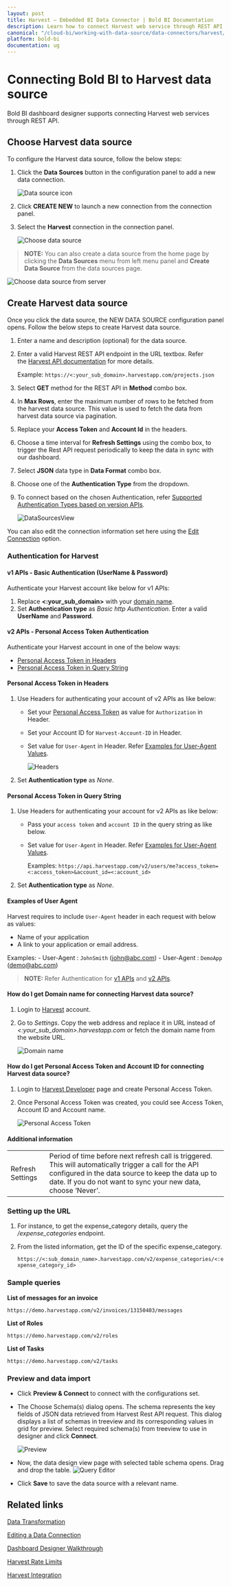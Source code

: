 ```yaml
---
layout: post
title: Harvest – Embedded BI Data Connector | Bold BI Documentation
description: Learn how to connect Harvest web service through REST API endpoint with Bold BI Embedded and create a data source.
canonical: "/cloud-bi/working-with-data-source/data-connectors/harvest/"
platform: bold-bi
documentation: ug
---
```


# Connecting Bold BI to Harvest data source
Bold BI dashboard designer supports connecting Harvest web services through REST API. 

## Choose Harvest data source
To configure the Harvest data source, follow the below steps:
1. Click the **Data Sources** button in the configuration panel to add a new data connection.

   ![Data source icon](/static/assets/embedded/working-with-datasource/data-connectors/images/common/DataSourcesIcon.png)

2. Click **CREATE NEW** to launch a new connection from the connection panel.
3. Select the **Harvest** connection in the connection panel.

   ![Choose data source](/static/assets/embedded/working-with-datasource/data-connectors/images/Harvest/ChooseDS.png)

> **NOTE:**  You can also create a data source from the home page by clicking the **Data Sources** menu from left menu panel and **Create Data Source** from the data sources page.

   ![Choose data source from server](/static/assets/embedded/working-with-datasource/data-connectors/images/Harvest/ChooseDS_Server.png)


## Create Harvest data source
Once you click the data source, the NEW DATA SOURCE configuration panel opens. Follow the below steps to create Harvest data source.
1. Enter a name and description (optional) for the data source.
2. Enter a valid Harvest REST API endpoint in the URL textbox. Refer the [Harvest API documentation](https://help.getharvest.com/api-v2/) for more details.

    Example: `https://<:your_sub_domain>.harvestapp.com/projects.json` 

3. Select **GET** method for the REST API in **Method** combo box.
4. In **Max Rows**, enter the maximum number of rows to be fetched from the harvest data source. This value is used to fetch the data from harvest data source via pagination.
5. Replace your **Access Token** and **Account Id** in the headers.
6. Choose a time interval for **Refresh Settings** using the combo box, to trigger the Rest API request periodically to keep the data in sync with our dashboard.  
7. Select **JSON** data type in **Data Format** combo box.
8. Choose one of the **Authentication Type** from the dropdown.
9. To connect based on the chosen Authentication, refer [Supported Authentication Types based on version APIs](/cloud-bi/working-with-data-source/data-connectors/harvest/#authentication-for-harvest).

    ![DataSourcesView](/static/assets/embedded/working-with-datasource/data-connectors/images/Harvest/DataSourcesView.png)
	
You can also edit the connection information set here using the [Edit Connection](/embedded-bi/working-with-data-source/editing-a-data-connection/) option.

### Authentication for Harvest 

#### v1 APIs - Basic Authentication (UserName & Password)
Authenticate your Harvest account like below for v1 APIs:
1. Replace **&lt;:your_sub_domain&gt;** with your [domain name](/embedded-bi/working-with-data-source/data-connectors/harvest/#how-do-i-get-domain-name-for-connecting-harvest-data-source?).
2. Set **Authentication type** as *Basic http Authentication*. Enter a valid **UserName** and **Password**.

#### v2 APIs - Personal Access Token Authentication
Authenticate your Harvest account in one of the below ways:
   - [Personal Access Token in Headers](/embedded-bi/working-with-data-source/data-connectors/harvest/#personal-access-token-in-headers)
   - [Personal Access Token in Query String](/embedded-bi/working-with-data-source/data-connectors/harvest/#personal-access-token-in-query-string)

#### Personal Access Token in Headers
1. Use Headers for authenticating your account of v2 APIs as like below:
   - Set your [Personal Access Token](/embedded-bi/working-with-data-source/data-connectors/harvest/#how-do-i-get-personal-access-token-and-account-id-for-connecting-harvest-data-source) as value for `Authorization` in Header.
   - Set your Account ID for  `Harvest-Account-ID` in Header.
   - Set value for `User-Agent` in Header. Refer [Examples for User-Agent Values](/embedded-bi/working-with-data-source/data-connectors/harvest/#examples-of-user-agent).

      ![Headers](/static/assets/embedded/working-with-datasource/data-connectors/images/Harvest/Headers.png)

2. Set **Authentication type** as *None*.

#### Personal Access Token in Query String
1. Use Headers for authenticating your account for v2 APIs as like below:
   - Pass your `access token` and `account ID` in the query string as like below. 
   - Set value for `User-Agent` in Header. Refer [Examples for User-Agent Values](/embedded-bi/working-with-data-source/data-connectors/harvest/#examples-of-user-agent).

      Examples: `https://api.harvestapp.com/v2/users/me?access_token=<:access_token>&account_id=<:account_id>`

2. Set **Authentication type** as *None*.

#### Examples of User Agent 
Harvest requires to include `User-Agent` header in each request with below as values:
   - Name of your application
   - A link to your application or email address.

   Examples:
      - User-Agent : `JohnSmith` (john@abc.com)
      - User-Agent : `DemoApp` (demo@abc.com)


> **NOTE:**  Refer Authentication for [v1 APIs](https://help.getharvest.com/api-v1/authentication/authentication/http-basic/) and [v2 APIs](https://help.getharvest.com/api-v2/authentication-api/authentication/authentication/).

#### How do I get Domain name for connecting Harvest data source?
1. Login to [Harvest](https://id.getharvest.com/harvest/sign_in) account. 
2. Go to *Settings*. Copy the web address and replace it in URL instead of *&lt;:your_sub_domain&gt;.harvestapp.com* or fetch the domain name from the website URL.

   ![Domain name](/static/assets/embedded/working-with-datasource/data-connectors/images/Harvest/DomainName.png)

#### How do I get Personal Access Token and Account ID for connecting Harvest data source?
1. Login to [Harvest Developer](https://id.getharvest.com/developers) page and create Personal Access Token.
2. Once Personal Access Token was created, you could see Access Token, Account ID and Account name.

   ![Personal Access Token](/static/assets/embedded/working-with-datasource/data-connectors/images/Harvest/PAT.png)

#### Additional information
<table width="600">
<tr>
<td>
Refresh Settings
</td>
<td>
Period of time before next refresh call is triggered. This will automatically trigger a call for the API configured in the data source to keep the data up to date. If you do not want to sync your new data, choose ‘Never’.
</td>
</tr>
</table>

### Setting up the URL

1. For instance, to get the expense_category details, query the <i>/expense_categories</i> endpoint.
2. From the listed information, get the ID of the specific expense_category.

    `https://<:sub_domain_name>.harvestapp.com/v2/expense_categories/<:expense_category_id>`

### Sample queries
**List of messages for an invoice**

`https://demo.harvestapp.com/v2/invoices/13150403/messages`

**List of Roles**

`https://demo.harvestapp.com/v2/roles`

**List of Tasks**

`https://demo.harvestapp.com/v2/tasks`

### Preview and data import
* Click **Preview & Connect** to connect with the configurations set.
* The Choose Schema(s) dialog opens. The schema represents the key fields of JSON data retrieved from Harvest Rest API request. This dialog displays a list of schemas in treeview and its corresponding values in grid for preview. Select required schema(s) from treeview to use in designer and click **Connect**.

   ![Preview](/static/assets/embedded/working-with-datasource/data-connectors/images/common/Preview.png)

* Now, the data design view page with selected table schema opens. Drag and drop the table.
   ![Query Editor](/static/assets/embedded/working-with-datasource/data-connectors/images/common/QueryEditor.png)

* Click **Save** to save the data source with a relevant name.

## Related links
[Data Transformation](/embedded-bi/working-with-data-source/transforming-data/joining-table/)

[Editing a Data Connection](/embedded-bi/working-with-data-source/editing-a-data-connection/)   

[Dashboard Designer Walkthrough](/embedded-bi/getting-started/quick-start/)

[Harvest Rate Limits](https://help.getharvest.com/api-v2/introduction/overview/general/#rate-limiting)

[Harvest Integration](https://www.boldbi.com/integrations/harvest?utm_source=syncfusion&utm_medium=documentation&utm_campaign=boldbiharvestintegration)
